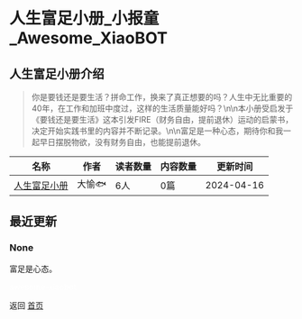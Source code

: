 # 人生富足小册_小报童_Awesome_XiaoBOT

## 人生富足小册介绍
> 你是要钱还是要生活？拼命工作，换来了真正想要的吗？人生中无比重要的40年，在工作和加班中度过，这样的生活质量能好吗？\n\n本小册受启发于《要钱还是要生活》这本引发FIRE（财务自由，提前退休）运动的启蒙书，决定开始实践书里的内容并不断记录。\n\n富足是一种心态，期待你和我一起早日摆脱物欲，没有财务自由，也能提前退休。  
  


|名称|作者|读者数量|内容数量|更新时间|
|---|---|---|---|---|
|[人生富足小册](https://xiaobot.net/p/fuzuxiaoce?refer=0b133df9-27dc-423b-8101-639049001c13)|大愉🐟|6人|0篇|2024-04-16|

## 最近更新
### None

富足是心态。


<a href="https://github.com/Reno9527/awesome-xiaobot" style="color: white; text-decoration: none;">awesome-xiaobot</a>

返回 [首页](../README.md)
